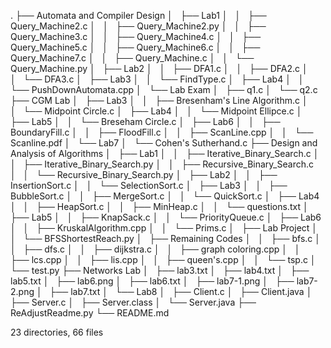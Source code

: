 .
  ├── Automata and Compiler Design
  │   ├── Lab1
  │   │   ├── Query_Machine2.c
  │   │   ├── Query_Machine2.py
  │   │   ├── Query_Machine3.c
  │   │   ├── Query_Machine4.c
  │   │   ├── Query_Machine5.c
  │   │   ├── Query_Machine6.c
  │   │   ├── Query_Machine7.c
  │   │   ├── Query_Machine.c
  │   │   └── Query_Machine.py
  │   ├── Lab2
  │   │   ├── DFA1.c
  │   │   ├── DFA2.c
  │   │   └── DFA3.c
  │   ├── Lab3
  │   │   └── FindType.c
  │   ├── Lab4
  │   │   └── PushDownAutomata.cpp
  │   └── Lab Exam
  │       ├── q1.c
  │       └── q2.c
  ├── CGM Lab
  │   ├── Lab3
  │   │   ├── Bresenham's Line Algorithm.c
  │   │   └── Midpoint Circle.c
  │   ├── Lab4
  │   │   └── Midpoint Ellipce.c
  │   ├── Lab5
  │   │   └── Breseham Circle.c
  │   ├── Lab6
  │   │   ├── BoundaryFill.c
  │   │   ├── FloodFill.c
  │   │   ├── ScanLine.cpp
  │   │   └── Scanline.pdf
  │   └── Lab7
  │       └── Cohen's Sutherhand.c
  ├── Design and Analysis of Algorithms
  │   ├── Lab1
  │   │   ├── Iterative_Binary_Search.c
  │   │   ├── Iterative_Binary_Search.py
  │   │   ├── Recursive_Binary_Search.c
  │   │   └── Recursive_Binary_Search.py
  │   ├── Lab2
  │   │   ├── InsertionSort.c
  │   │   └── SelectionSort.c
  │   ├── Lab3
  │   │   ├── BubbleSort.c
  │   │   ├── MergeSort.c
  │   │   └── QuickSort.c
  │   ├── Lab4
  │   │   ├── HeapSort.c
  │   │   ├── MinHeap.c
  │   │   └── questions.txt
  │   ├── Lab5
  │   │   ├── KnapSack.c
  │   │   └── PriorityQueue.c
  │   ├── Lab6
  │   │   ├── KruskalAlgorithm.cpp
  │   │   └── Prims.c
  │   ├── Lab Project
  │   │   └── BFSShortestReach.py
  │   ├── Remaining Codes
  │   │   ├── bfs.c
  │   │   ├── dfs.c
  │   │   ├── dijkstra.c
  │   │   ├── graph coloring.cpp
  │   │   ├── lcs.cpp
  │   │   ├── lis.cpp
  │   │   ├── queen's.cpp
  │   │   └── tsp.c
  │   └── test.py
  ├── Networks Lab
  │   ├── lab3.txt
  │   ├── lab4.txt
  │   ├── lab5.txt
  │   ├── lab6.png
  │   ├── lab6.txt
  │   ├── lab7-1.png
  │   ├── lab7-2.png
  │   ├── lab7.txt
  │   └── Lab8
  │       ├── Client.c
  │       ├── Client.java
  │       ├── Server.c
  │       ├── Server.class
  │       └── Server.java
  ├── ReAdjustReadme.py
  └── README.md
  
  23 directories, 66 files
  